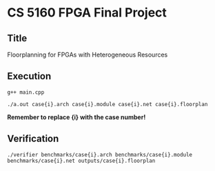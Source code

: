 # CS 5160 FPGA Final Project
## Title
Floorplanning for FPGAs with Heterogeneous Resources

## Execution
```
g++ main.cpp
```
```
./a.out case{i}.arch case{i}.module case{i}.net case{i}.floorplan
```
**Remember to replace {i} with the case number!**
## Verification
```
./verifier benchmarks/case{i}.arch benchmarks/case{i}.module benchmarks/case{i}.net outputs/case{i}.floorplan
```